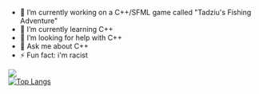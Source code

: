 - 🔭 I’m currently working on a C++/SFML game called "Tadziu's Fishing Adventure"
- 🌱 I’m currently learning C++
- 🤔 I’m looking for help with C++
- 💬 Ask me about C++
- ⚡ Fun fact: i'm racist


![](https://github-readme-stats.vercel.app/api?username=saladtopfive&show_icons=true&theme=calm)\
[![Top Langs](https://github-readme-stats.vercel.app/api/top-langs/?username=saladtopfive&layout=donut-vertical&theme=calm)](https://github.com/anuraghazra/github-readme-stats)
